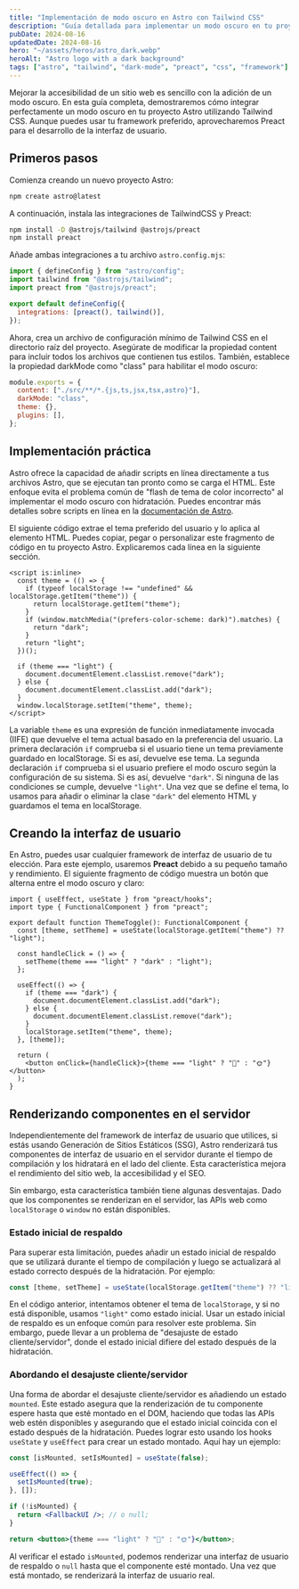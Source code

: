 ```yaml
---
title: "Implementación de modo oscuro en Astro con Tailwind CSS"
description: "Guía detallada para implementar un modo oscuro en tu proyecto Astro utilizando Tailwind CSS y la media query prefers-color-scheme."
pubDate: 2024-08-16
updatedDate: 2024-08-16
hero: "~/assets/heros/astro_dark.webp"
heroAlt: "Astro logo with a dark background"
tags: ["astro", "tailwind", "dark-mode", "preact", "css", "framework"]
---
```


Mejorar la accesibilidad de un sitio web es sencillo con la adición de un modo oscuro. En esta guía completa, demostraremos cómo integrar perfectamente un modo oscuro en tu proyecto Astro utilizando Tailwind CSS. Aunque puedes usar tu framework preferido, aprovecharemos Preact para el desarrollo de la interfaz de usuario.

## Primeros pasos

Comienza creando un nuevo proyecto Astro:

```sh
npm create astro@latest
```

A continuación, instala las integraciones de TailwindCSS y Preact:

```sh
npm install -D @astrojs/tailwind @astrojs/preact
npm install preact
```

Añade ambas integraciones a tu archivo `astro.config.mjs`:

```js title="astro.config.mjs"
import { defineConfig } from "astro/config";
import tailwind from "@astrojs/tailwind";
import preact from "@astrojs/preact";

export default defineConfig({
  integrations: [preact(), tailwind()],
});
```

Ahora, crea un archivo de configuración mínimo de Tailwind CSS en el directorio raíz del proyecto. Asegúrate de modificar la propiedad content para incluir todos los archivos que contienen tus estilos. También, establece la propiedad darkMode como "class" para habilitar el modo oscuro:

```js title="tailwind.config.cjs"
module.exports = {
  content: ["./src/**/*.{js,ts,jsx,tsx,astro}"],
  darkMode: "class",
  theme: {},
  plugins: [],
};
```

## Implementación práctica

Astro ofrece la capacidad de añadir scripts en línea directamente a tus archivos Astro, que se ejecutan tan pronto como se carga el HTML. Este enfoque evita el problema común de "flash de tema de color incorrecto" al implementar el modo oscuro con hidratación. Puedes encontrar más detalles sobre scripts en línea en la [documentación de Astro](https://docs.astro.build/en/reference/directives-reference/#isinline).

El siguiente código extrae el tema preferido del usuario y lo aplica al elemento HTML. Puedes copiar, pegar o personalizar este fragmento de código en tu proyecto Astro. Explicaremos cada línea en la siguiente sección.

```astro title="Layout.astro"
<script is:inline>
  const theme = (() => {
    if (typeof localStorage !== "undefined" && localStorage.getItem("theme")) {
      return localStorage.getItem("theme");
    }
    if (window.matchMedia("(prefers-color-scheme: dark)").matches) {
      return "dark";
    }
    return "light";
  })();

  if (theme === "light") {
    document.documentElement.classList.remove("dark");
  } else {
    document.documentElement.classList.add("dark");
  }
  window.localStorage.setItem("theme", theme);
</script>
```

La variable `theme` es una expresión de función inmediatamente invocada (IIFE) que devuelve el tema actual basado en la preferencia del usuario. La primera declaración `if` comprueba si el usuario tiene un tema previamente guardado en localStorage. Si es así, devuelve ese tema. La segunda declaración `if` comprueba si el usuario prefiere el modo oscuro según la configuración de su sistema. Si es así, devuelve `"dark"`. Si ninguna de las condiciones se cumple, devuelve `"light"`. Una vez que se define el tema, lo usamos para añadir o eliminar la clase `"dark"` del elemento HTML y guardamos el tema en localStorage.

## Creando la interfaz de usuario

En Astro, puedes usar cualquier framework de interfaz de usuario de tu elección. Para este ejemplo, usaremos **Preact** debido a su pequeño tamaño y rendimiento. El siguiente fragmento de código muestra un botón que alterna entre el modo oscuro y claro:

```tsx title="ThemeToggle.tsx"
import { useEffect, useState } from "preact/hooks";
import type { FunctionalComponent } from "preact";

export default function ThemeToggle(): FunctionalComponent {
  const [theme, setTheme] = useState(localStorage.getItem("theme") ?? "light");

  const handleClick = () => {
    setTheme(theme === "light" ? "dark" : "light");
  };

  useEffect(() => {
    if (theme === "dark") {
      document.documentElement.classList.add("dark");
    } else {
      document.documentElement.classList.remove("dark");
    }
    localStorage.setItem("theme", theme);
  }, [theme]);

  return (
    <button onClick={handleClick}>{theme === "light" ? "🌙" : "🌞"}</button>
  );
}
```

## Renderizando componentes en el servidor

Independientemente del framework de interfaz de usuario que utilices, si estás usando Generación de Sitios Estáticos (SSG), Astro renderizará tus componentes de interfaz de usuario en el servidor durante el tiempo de compilación y los hidratará en el lado del cliente. Esta característica mejora el rendimiento del sitio web, la accesibilidad y el SEO.

Sin embargo, esta característica también tiene algunas desventajas. Dado que los componentes se renderizan en el servidor, las APIs web como `localStorage` o `window` no están disponibles.

### Estado inicial de respaldo

Para superar esta limitación, puedes añadir un estado inicial de respaldo que se utilizará durante el tiempo de compilación y luego se actualizará al estado correcto después de la hidratación. Por ejemplo:

```jsx
const [theme, setTheme] = useState(localStorage.getItem("theme") ?? "light");
```

En el código anterior, intentamos obtener el tema de `localStorage`, y si no está disponible, usamos `"light"` como estado inicial. Usar un estado inicial de respaldo es un enfoque común para resolver este problema. Sin embargo, puede llevar a un problema de "desajuste de estado cliente/servidor", donde el estado inicial difiere del estado después de la hidratación.

### Abordando el desajuste cliente/servidor

Una forma de abordar el desajuste cliente/servidor es añadiendo un estado `mounted`. Este estado asegura que la renderización de tu componente espere hasta que esté montado en el DOM, haciendo que todas las APIs web estén disponibles y asegurando que el estado inicial coincida con el estado después de la hidratación. Puedes lograr esto usando los hooks `useState` y `useEffect` para crear un estado montado. Aquí hay un ejemplo:

```jsx title="ThemeToggle.tsx"
const [isMounted, setIsMounted] = useState(false);

useEffect(() => {
  setIsMounted(true);
}, []);

if (!isMounted) {
  return <FallbackUI />; // o null;
}

return <button>{theme === "light" ? "🌙" : "🌞"}</button>;
```

Al verificar el estado `isMounted`, podemos renderizar una interfaz de usuario de respaldo o `null` hasta que el componente esté montado. Una vez que está montado, se renderizará la interfaz de usuario real.
